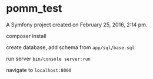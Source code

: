 pomm_test
=========

A Symfony project created on February 25, 2016, 2:14 pm.

composer install

create database, add schema from `app/sql/base.sql`

run server `bin/console server:run`

navigate to `localhost:8000`
